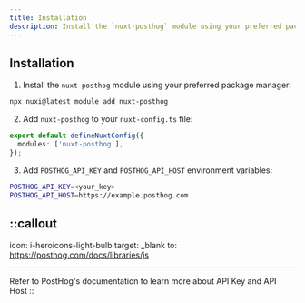 ```yaml
---
title: Installation
description: Install the `nuxt-posthog` module using your preferred package manager.
---
```


## Installation

1. Install the `nuxt-posthog` module using your preferred package manager:
```bash
npx nuxi@latest module add nuxt-posthog
```

2. Add `nuxt-posthog` to your `nuxt-config.ts` file:

```typescript [nuxt.config.ts]
export default defineNuxtConfig({
  modules: ['nuxt-posthog'],
});
```

3. Add `POSTHOG_API_KEY` and `POSTHOG_API_HOST` environment variables:

```bash [.env]
POSTHOG_API_KEY=<your_key>
POSTHOG_API_HOST=https://example.posthog.com
```

::callout
---
icon: i-heroicons-light-bulb
target: \_blank
to: https://posthog.com/docs/libraries/js

---
Refer to PostHog's documentation to learn more about API Key and API Host
::
